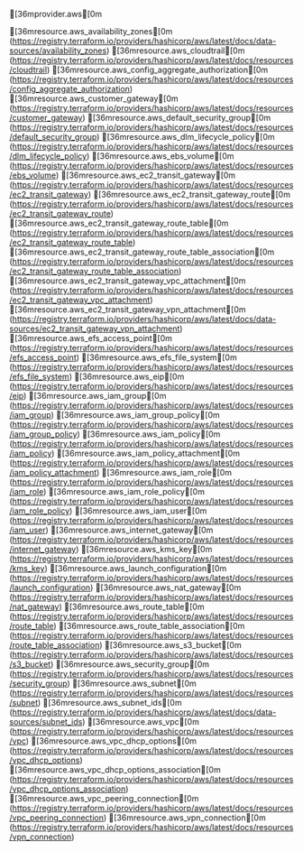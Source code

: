 



[36mprovider.aws[0m


[36mresource.aws_availability_zones[0m (https://registry.terraform.io/providers/hashicorp/aws/latest/docs/data-sources/availability_zones)
[36mresource.aws_cloudtrail[0m (https://registry.terraform.io/providers/hashicorp/aws/latest/docs/resources/cloudtrail)
[36mresource.aws_config_aggregate_authorization[0m (https://registry.terraform.io/providers/hashicorp/aws/latest/docs/resources/config_aggregate_authorization)
[36mresource.aws_customer_gateway[0m (https://registry.terraform.io/providers/hashicorp/aws/latest/docs/resources/customer_gateway)
[36mresource.aws_default_security_group[0m (https://registry.terraform.io/providers/hashicorp/aws/latest/docs/resources/default_security_group)
[36mresource.aws_dlm_lifecycle_policy[0m (https://registry.terraform.io/providers/hashicorp/aws/latest/docs/resources/dlm_lifecycle_policy)
[36mresource.aws_ebs_volume[0m (https://registry.terraform.io/providers/hashicorp/aws/latest/docs/resources/ebs_volume)
[36mresource.aws_ec2_transit_gateway[0m (https://registry.terraform.io/providers/hashicorp/aws/latest/docs/resources/ec2_transit_gateway)
[36mresource.aws_ec2_transit_gateway_route[0m (https://registry.terraform.io/providers/hashicorp/aws/latest/docs/resources/ec2_transit_gateway_route)
[36mresource.aws_ec2_transit_gateway_route_table[0m (https://registry.terraform.io/providers/hashicorp/aws/latest/docs/resources/ec2_transit_gateway_route_table)
[36mresource.aws_ec2_transit_gateway_route_table_association[0m (https://registry.terraform.io/providers/hashicorp/aws/latest/docs/resources/ec2_transit_gateway_route_table_association)
[36mresource.aws_ec2_transit_gateway_vpc_attachment[0m (https://registry.terraform.io/providers/hashicorp/aws/latest/docs/resources/ec2_transit_gateway_vpc_attachment)
[36mresource.aws_ec2_transit_gateway_vpn_attachment[0m (https://registry.terraform.io/providers/hashicorp/aws/latest/docs/data-sources/ec2_transit_gateway_vpn_attachment)
[36mresource.aws_efs_access_point[0m (https://registry.terraform.io/providers/hashicorp/aws/latest/docs/resources/efs_access_point)
[36mresource.aws_efs_file_system[0m (https://registry.terraform.io/providers/hashicorp/aws/latest/docs/resources/efs_file_system)
[36mresource.aws_eip[0m (https://registry.terraform.io/providers/hashicorp/aws/latest/docs/resources/eip)
[36mresource.aws_iam_group[0m (https://registry.terraform.io/providers/hashicorp/aws/latest/docs/resources/iam_group)
[36mresource.aws_iam_group_policy[0m (https://registry.terraform.io/providers/hashicorp/aws/latest/docs/resources/iam_group_policy)
[36mresource.aws_iam_policy[0m (https://registry.terraform.io/providers/hashicorp/aws/latest/docs/resources/iam_policy)
[36mresource.aws_iam_policy_attachment[0m (https://registry.terraform.io/providers/hashicorp/aws/latest/docs/resources/iam_policy_attachment)
[36mresource.aws_iam_role[0m (https://registry.terraform.io/providers/hashicorp/aws/latest/docs/resources/iam_role)
[36mresource.aws_iam_role_policy[0m (https://registry.terraform.io/providers/hashicorp/aws/latest/docs/resources/iam_role_policy)
[36mresource.aws_iam_user[0m (https://registry.terraform.io/providers/hashicorp/aws/latest/docs/resources/iam_user)
[36mresource.aws_internet_gateway[0m (https://registry.terraform.io/providers/hashicorp/aws/latest/docs/resources/internet_gateway)
[36mresource.aws_kms_key[0m (https://registry.terraform.io/providers/hashicorp/aws/latest/docs/resources/kms_key)
[36mresource.aws_launch_configuration[0m (https://registry.terraform.io/providers/hashicorp/aws/latest/docs/resources/launch_configuration)
[36mresource.aws_nat_gateway[0m (https://registry.terraform.io/providers/hashicorp/aws/latest/docs/resources/nat_gateway)
[36mresource.aws_route_table[0m (https://registry.terraform.io/providers/hashicorp/aws/latest/docs/resources/route_table)
[36mresource.aws_route_table_association[0m (https://registry.terraform.io/providers/hashicorp/aws/latest/docs/resources/route_table_association)
[36mresource.aws_s3_bucket[0m (https://registry.terraform.io/providers/hashicorp/aws/latest/docs/resources/s3_bucket)
[36mresource.aws_security_group[0m (https://registry.terraform.io/providers/hashicorp/aws/latest/docs/resources/security_group)
[36mresource.aws_subnet[0m (https://registry.terraform.io/providers/hashicorp/aws/latest/docs/resources/subnet)
[36mresource.aws_subnet_ids[0m (https://registry.terraform.io/providers/hashicorp/aws/latest/docs/data-sources/subnet_ids)
[36mresource.aws_vpc[0m (https://registry.terraform.io/providers/hashicorp/aws/latest/docs/resources/vpc)
[36mresource.aws_vpc_dhcp_options[0m (https://registry.terraform.io/providers/hashicorp/aws/latest/docs/resources/vpc_dhcp_options)
[36mresource.aws_vpc_dhcp_options_association[0m (https://registry.terraform.io/providers/hashicorp/aws/latest/docs/resources/vpc_dhcp_options_association)
[36mresource.aws_vpc_peering_connection[0m (https://registry.terraform.io/providers/hashicorp/aws/latest/docs/resources/vpc_peering_connection)
[36mresource.aws_vpn_connection[0m (https://registry.terraform.io/providers/hashicorp/aws/latest/docs/resources/vpn_connection)
